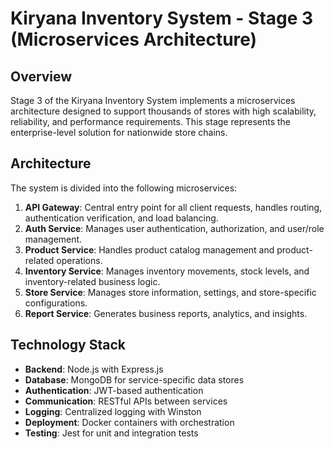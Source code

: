 # Kiryana Inventory System - Stage 3 (Microservices Architecture)

## Overview

Stage 3 of the Kiryana Inventory System implements a microservices architecture designed to support thousands of stores with high scalability, reliability, and performance requirements. This stage represents the enterprise-level solution for nationwide store chains.

## Architecture

The system is divided into the following microservices:

1. **API Gateway**: Central entry point for all client requests, handles routing, authentication verification, and load balancing.
2. **Auth Service**: Manages user authentication, authorization, and user/role management.
3. **Product Service**: Handles product catalog management and product-related operations.
4. **Inventory Service**: Manages inventory movements, stock levels, and inventory-related business logic.
5. **Store Service**: Manages store information, settings, and store-specific configurations.
6. **Report Service**: Generates business reports, analytics, and insights.

## Technology Stack

- **Backend**: Node.js with Express.js
- **Database**: MongoDB for service-specific data stores
- **Authentication**: JWT-based authentication
- **Communication**: RESTful APIs between services
- **Logging**: Centralized logging with Winston
- **Deployment**: Docker containers with orchestration
- **Testing**: Jest for unit and integration tests
